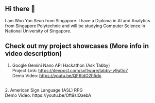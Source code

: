 ## Hi there 👋

I am Woo Yan Seun from Singapore. I have a Diploma in AI and Analytics from Singapore Polytechnic and will be studying Computer Science in National University of Singapore.

## Check out my project showcases (More info in video description)
1. Google Gemini Nano API Hackathon (Ask Tabby)<br>
Project Link: https://devpost.com/software/tabby-y9q0o7<br>
Demo Video: https://youtu.be/QF6tdO2h5do<br>
<br>
2. American Sign Language (ASL) RPG<br>
Demo Video: https://youtu.be/Oft9slQaebA

